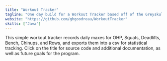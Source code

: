 ```yaml
---
title: "Workout Tracker"
tagline: "One day build for a Workout Tracker based off of the Greyskull LP workout routine."
website: "https://github.com/ghgoodreau/WorkoutTracker"
skills: ["Java"]
---
```


This simple workout tracker records daily maxes for OHP, Squats, Deadlifts, Bench, Chinups, and Rows, and exports them into a csv for statistical tracking. Click on the title for source code and additional documentation, as well as future goals for the program.
